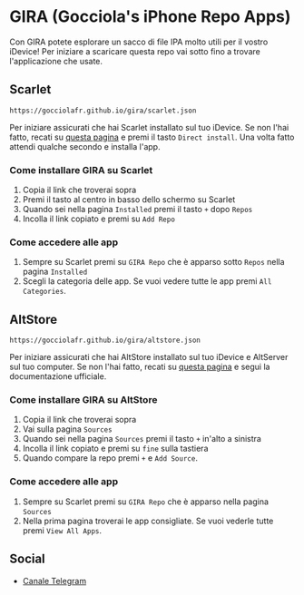 # GIRA (Gocciola's iPhone Repo Apps)
Con GIRA potete esplorare un sacco di file IPA molto utili per il vostro iDevice!
Per iniziare a scaricare questa repo vai sotto fino a trovare l'applicazione che usate.
## Scarlet
```
https://gocciolafr.github.io/gira/scarlet.json
```
Per iniziare assicurati che hai Scarlet installato sul tuo iDevice. Se non l'hai fatto, recati su [questa pagina](https://resources.usescarlet.com/install.php) e premi il tasto `Direct install`. Una volta fatto attendi qualche secondo e installa l'app.
### Come installare GIRA su Scarlet
1. Copia il link che troverai sopra
2. Premi il tasto al centro in basso dello schermo su Scarlet
3. Quando sei nella pagina `Installed` premi il tasto `+` dopo `Repos`
4. Incolla il link copiato e premi su `Add Repo`
### Come accedere alle app
1. Sempre su Scarlet premi su `GIRA Repo` che è apparso sotto `Repos` nella pagina `Installed`
2. Scegli la categoria delle app. Se vuoi vedere tutte le app premi `All Categories`.
## AltStore
```
https://gocciolafr.github.io/gira/altstore.json
```
Per iniziare assicurati che hai AltStore installato sul tuo iDevice e AltServer sul tuo computer. Se non l'hai fatto, recati su [questa pagina](https://faq.altstore.io/altstore-classic/how-to-install-altstore-windows) e segui la documentazione ufficiale.
### Come installare GIRA su AltStore
1. Copia il link che troverai sopra
2. Vai sulla pagina `Sources`
3. Quando sei nella pagina `Sources` premi il tasto `+` in'alto a sinistra
4. Incolla il link copiato e premi su `fine` sulla tastiera
5. Quando compare la repo premi `+` e `Add Source`.
### Come accedere alle app
1. Sempre su Scarlet premi su `GIRA Repo` che è apparso nella pagina `Sources`
2. Nella prima pagina troverai le app consigliate. Se vuoi vederle tutte premi `View All Apps`.
## Social
- [Canale Telegram](https://t.me/girarepo)
